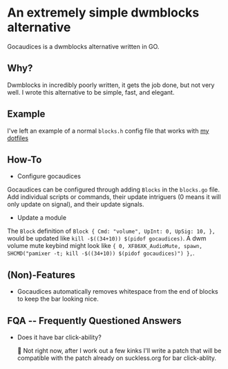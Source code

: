 # An extremely simple dwmblocks alternative
Gocaudices is a dwmblocks alternative written in GO.

## Why?
Dwmblocks in incredibly poorly written, it gets the job done, but not very well. I wrote this alternative to be simple, fast, and elegant.

## Example
I've left an example of a normal `blocks.h` config file that works with [my dotfiles](https://github.com/lordrusk/artixdwm)

## How-To

- Configure gocaudices

Gocaudices can be configured through adding `Blocks` in the `blocks.go` file. Add individual scripts or commands, their update intriguers (0 means it will only update on signal), and their update signals.

- Update a module

The `Block` definition of `Block { Cmd: "volume", UpInt: 0, UpSig: 10, },` would be updated like `kill -$((34+10)) $(pidof gocaudices)`. A dwm volume mute keybind might look like `{ 0, XF86XK_AudioMute, spawn, SHCMD("pamixer -t; kill -$((34+10)) $(pidof gocaudices)") },`.

## (Non)-Features

+ Gocaudices automatically removes whitespace from the end of blocks to keep the bar looking nice.

## FQA -- Frequently Questioned Answers

+ Does it have bar click-ability?

	 Not right now, after I work out a few kinks I'll write a patch that will be compatible with the patch already on suckless.org for bar click-ablity.
